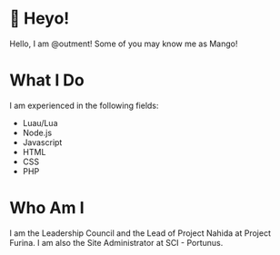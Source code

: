 # 👋 Heyo!
Hello, I am @outment!
Some of you may know me as Mango!

# What I Do
I am experienced in the following fields:
- Luau/Lua
- Node.js
- Javascript
- HTML
- CSS
- PHP

# Who Am I
I am the Leadership Council and the Lead of Project Nahida at Project Furina.
I am also the Site Administrator at SCI - Portunus.
